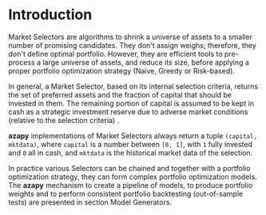 # Introduction

Market Selectors are algorithms to shrink a universe of assets to a smaller
number of promising candidates. They don't assign weighs;  therefore,
they don't define optimal portfolio. However, they are efficient tools to
pre-process a large universe of assets, and reduce its size, before applying a
proper portfolio optimization strategy (Naive, Greedy or Risk-based).

In general, a Market Selector, based on its internal selection criteria,
returns the set of preferred assets and the fraction of capital that should
be invested in them. The remaining portion of capital is assumed to be kept
in cash as a strategic investment reserve due to adverse market conditions
(relative to the selection criteria) .

**azapy** implementations of Market Selectors always
return a tuple `(capital, mktdata)`, where `capital` is a number
between `[0, 1]`, with `1` fully invested and `0` all in cash, and
`mktdata` is the historical market data of the selection.

In practice various Selectors can be chained and together with a  portfolio
optimization strategy, they can form complex portfolio optimization models.
The **azapy** mechanism to create a pipeline of models, to produce portfolio
weights and to perform consistent portfolio backtesting  (out-of-sample tests)
are presented in section Model Generators.

